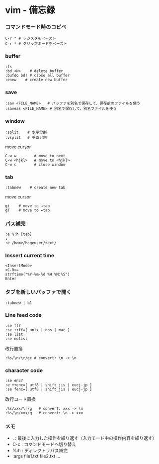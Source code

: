 # vim - 備忘録




### コマンドモード時のコピペ

```vim
C-r " # レジスタをペースト
C-r * # クリップボードをペースト
```




### buffer 

```vim
:ls
:bd <N>    # delete buffer
:bufdo bd! # close all buffer
:enew    # create new buffer
```



### save 

```vim
:sav <FILE_NAME>   # バッファを別名で保存して、保存前のファイルを使う
:saveas <FILE_NAME> # 別名で保存して、別名ファイルを使う
```



### window

```vim
:split    # 水平分割
:vsplit   # 垂直分割
```

move cursor 

```vim
C-w w        # move to next 
C-w <hjkl>   # move to <hjkl>
C-w c        # close window
```



### tab

```vim
:tabnew    # create new tab 
```

move cursor 

```vim
gt    # move to →tab
gT    # move to ←tab 
```



### パス補完

```
:e %:h [tab]
↓
:e /home/hogeuser/text/
```



### Inssert current time

```vim
<InsertMode>
<C-R>= 
strftime("%Y-%m-%d %H:%M:%S")
Enter
```





### タブを新しいバッファで開く

```vim
:tabnew | b1
```


### Line feed code

```vim
:se ff?
:se ++ff=[ unix | dos | mac ]
:se list
:se nolist
```

改行置換

```vim
:%s/\n/\r/gc # convert: \n -> \n
```


### character code

```vim
:se enc?
:e ++enc=[ utf8 | shift_jis | eucj-jp ]
:se fenc=[ utf8 | shift_jis | eucj-jp ]
```

改行コード置換

```vim
:%s/xxx/\r/g   # convert: xxx -> \n
:%s/\n/xxx/g   # convert: \n -> xxx
```





### メモ

* . : 最後に入力した操作を繰り返す（入力モード中の操作内容を繰り返す）
* C-c : コマンドモードへ切り替え
* %:h : ディレクトリパス補完
* :args file1.txt file2.txt ...




















